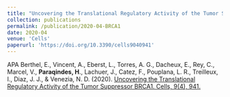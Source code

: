 ```yaml
---
title: "Uncovering the Translational Regulatory Activity of the Tumor Suppressor BRCA1"
collection: publications
permalink: /publication/2020-04-BRCA1
date: 2020-04
venue: 'Cells'
paperurl: 'https://doi.org/10.3390/cells9040941'
---
```


APA	Berthel, E., Vincent, A., Eberst, L., Torres, A. G., Dacheux, E., Rey, C., Marcel, V., **Paraqindes, H**., Lachuer, J., Catez, F., Pouplana, L. R., Treilleux, I., Diaz, J. J., & Venezia, N. D. (2020). [Uncovering the Translational Regulatory Activity of the Tumor Suppressor BRCA1. Cells, 9(4), 941.](https://doi.org/10.3390/cells9040941)
